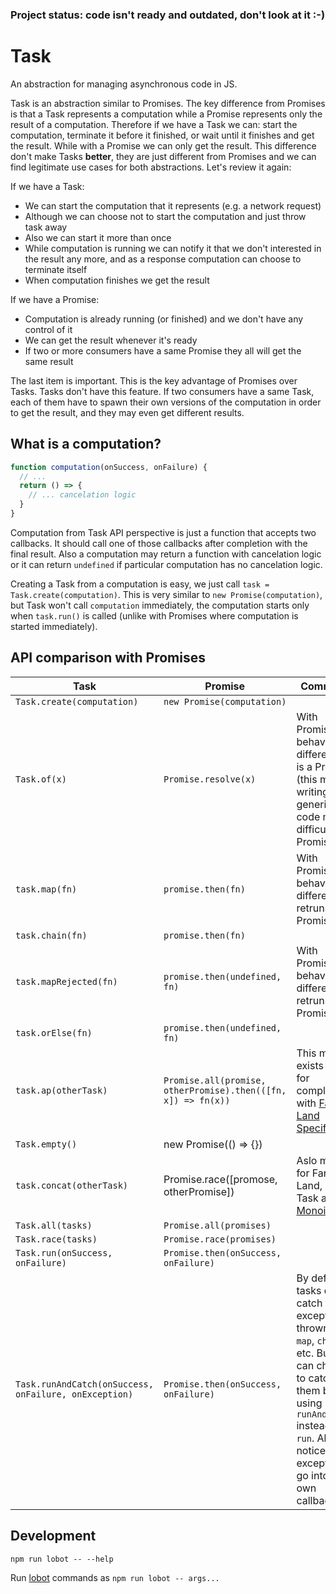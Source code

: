 ### Project status: code isn't ready and outdated, don't look at it :-)


# Task

An abstraction for managing asynchronous code in JS.

Task is an abstraction similar to Promises. The key difference from Promises is that a Task represents a computation while a Promise represents only the result of a computation. Therefore if we have a Task we can: start the computation, terminate it before it finished, or wait until it finishes and get the result. While with a Promise we can only get the result. This difference don't make Tasks **better**, they are just different from Promises and we can find legitimate use cases for both abstractions. Let's review it again:

If we have a Task:

 - We can start the computation that it represents (e.g. a network request)
 - Although we can choose not to start the computation and just throw task away
 - Also we can start it more than once
 - While computation is running we can notify it that we don't interested in the result any more, and as a response computation can choose to terminate itself
 - When computation finishes we get the result

If we have a Promise:

 - Computation is already running (or finished) and we don't have any control of it
 - We can get the result whenever it's ready
 - If two or more consumers have a same Promise they all will get the same result

The last item is important. This is the key advantage of Promises over Tasks. Tasks don't have this feature. If two consumers have a same Task, each of them have to spawn their own versions of the computation in order to get the result, and they may even get different results.


## What is a computation?

```js
function computation(onSuccess, onFailure) {
  // ...
  return () => {
    // ... cancelation logic
  }
}
```

Computation from Task API perspective is just a function that accepts two callbacks.
It should call one of those callbacks after completion with the final result.
Also a computation may return a function with cancelation logic or it can return `undefined`
if particular computation has no cancelation logic.

Creating a Task from a computation is easy, we just call `task = Task.create(computation)`.
This is very similar to `new Promise(computation)`, but Task won't call `computation`
immediately, the computation starts only when `task.run()` is called
(unlike with Promises where computation is started immediately).


## API comparison with Promises

| Task | Promise | Comments |
| ---- | ------- | -------- |
| `Task.create(computation)` | `new Promise(computation)` |  |
| `Task.of(x)` | `Promise.resolve(x)` | With Promises behaviour is different if `x` is a Promise (this makes writing generic code more difficult with Promises) |
| `task.map(fn)` | `promise.then(fn)` | With Promises behaviour is different if `fn` retruns a Promise |
| `task.chain(fn)` | `promise.then(fn)` |  |
| `task.mapRejected(fn)` | `promise.then(undefined, fn)` | With Promises behaviour is different if `fn` retruns a Promise |
| `task.orElse(fn)` | `promise.then(undefined, fn)` |  |
| `task.ap(otherTask)` | `Promise.all(promise, otherPromise).then(([fn, x]) => fn(x))` | This method exists mainly for compliance with [Fantasy Land Specification](https://github.com/fantasyland/fantasy-land) |
| `Task.empty()` | new Promise(() => {}) |  |
| `task.concat(otherTask)` | Promise.race([promose, otherPromise]) | Aslo mainly for Fantasy Land, makes Task a [Monoid](https://github.com/fantasyland/fantasy-land#monoid) |
| `Task.all(tasks)` | `Promise.all(promises)` |  |
| `Task.race(tasks)` | `Promise.race(promises)` |  |
| `Task.run(onSuccess, onFailure)` | `Promise.then(onSuccess, onFailure)` |  |
| `Task.runAndCatch(onSuccess, onFailure, onException)` | `Promise.then(onSuccess, onFailure)` | By default tasks don't catch exceptions thrown from `map`, `chain` etc. But we can choose to catch them by using `runAndCatch` instead of `run`. Also notice that exceptions go into their own callback. |



## Development

```
npm run lobot -- --help
```

Run [lobot](https://github.com/rpominov/lobot) commands as `npm run lobot -- args...`
